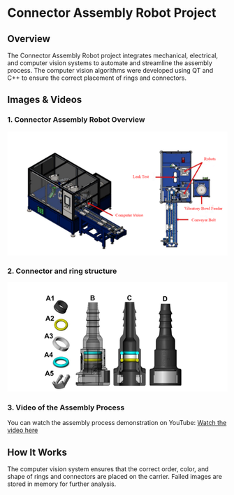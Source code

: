 # Connector Assembly Robot Project

## Overview
The Connector Assembly Robot project integrates mechanical, electrical, and computer vision systems to automate and streamline the assembly process. The computer vision algorithms were developed using QT and C++ to ensure the correct placement of rings and connectors.

## Images & Videos

### 1. Connector Assembly Robot Overview
![Connector Assembly Robot Overview](assembly.png)

### 2. Connector and ring structure
![Connector and ring structure](connector.png)


### 3. Video of the Assembly Process
You can watch the assembly process demonstration on YouTube: [Watch the video here](https://youtu.be/jztiVvjA_ks?si=YI1LxK6lXZdeRNa_)

## How It Works
The computer vision system ensures that the correct order, color, and shape of rings and connectors are placed on the carrier. Failed images are stored in memory for further analysis.

